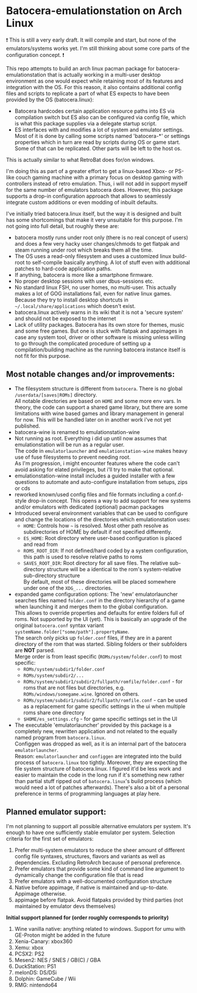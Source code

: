 # Batocera-emulationstation on Arch Linux

❗ This is still a very early draft. It will compile and start, but none of the emulators/systems works yet. I'm still thinking about some core parts of the configuration concept. ❗

This repo attempts to build an arch linux pacman package for batocera-emulationstation that is actually working in a multi-user desktop environment as one would expect while retaining most of its features and integration with the OS.
For this reason, it also contains additional config files and scripts to replicate a part of what ES expects to have been provided by the OS (batocera.linux):
* Batocera hardcodes certain application resource paths into ES via compilation switch but ES also can be configured via config file, which is what this package supplies via a delegate startup script.
* ES interfaces with and modifies a lot of system and emulator settings. Most of it is done by calling some scripts named 'batocera-*' or settings properties which in turn are read by scripts during OS or game start. Some of that can be replicated. Other parts will be left to the host os.

This is actually similar to what RetroBat does for/on windows.

I'm doing this as part of a greater effort to get a linux-based Xbox- or PS-like couch gaming machine with a primary focus on desktop gaming with controllers instead of retro emulation. Thus, i will not add in support myself for the same number of emulators batocera does. However, this package supports a drop-in configuration approach that allows to seamlessly integrate custom additions or even modding of inbuilt defaults.

I've initially tried batocera.linux itself, but the way it is designed and built has some shortcomings that make it very unsuitable for this purpose. I'm not going into full detail, but roughly these are:
* batocera mostly runs under root only (there is no real concept of users) and does a few very hacky user changes/chmods to get flatpak and steam running under root which breaks them all the time.
* The OS uses a read-only filesystem and uses a customized linux build-root to self-compile basically anything. A lot of stuff even with additional patches to hard-code application paths.
* If anything, batocera is more like a smartphone firmware. 
* No proper desktop sessions with user dbus-sessions etc.
* No standard linux FSH, no user homes, no multi-user. This actually makes a lot of GOG installations fail, even for native linux games. Because they try to install desktop shortcuts in `~/.local/share/applications` which doesn't exist.
* batocera.linux actively warns in its wiki that it is not a 'secure system' and should not be exposed to the internet
* Lack of utility packages. Batocera has its own store for themes, music and some free games. But one is stuck with flatpak and appimages in case any system tool, driver or other software is missing unless willing to go through the complicated procedure of setting up a compilation/building machine as the running batocera instance itself is not fit for this purpose.

## Most notable changes and/or improvements:
 * The filesystem structure is different from `batocera`. There is no global `/userdata/[saves|ROMs]` directory.  
   All notable directories are based on `HOME` and some more env vars. In theory, the code can support a shared game library, but there are some limitations with wine based games and library management in general for now. This will be handled later on in another work i've not yet published.
 * batocera-wine is renamed to emulationstation-wine
 * Not running as root. Everything i did up until now assumes that emulationstation will be run as a regular user.  
   The code in `emulatorlauncher` and `emulationstation-wine` makes heavy use of fuse filesystems to prevent needing root.  
   As I'm progression, i might encounter features where the code can't avoid asking for elated privileges, but i'll try to make that optional.
 * emulationstation-wine install includes a guided installer with a few questions to automate and auto-configure installation from setups, zips or cds
 * reworked known/used config files and file formats including a conf.d-style drop-in concept. This opens a way to add support for new systems and/or emulators with dedicated (optional) pacman packages
 * Introduced several environment variables that can be used to configure and change the locations of the directories which emulationstation uses:  
    - `HOME`: Controls how `~` is resolved. Most other path resolve as subdirectories of HOME by default if not specified differently.
    - `ES_HOME`: Root directory where user-based configuration is placed and read from
    - `ROMS_ROOT_DIR`: If not defined/hard coded by a system configuration, this path is used to resolve relative paths to roms
    - `SAVES_ROOT_DIR`: Root directory for all save files. The relative sub-directory structure will be a  identical to the rom's system-relative sub-directory structure  
   By default, most of these directories will be placed somewhere under one of the `XDG_...` directories.
 * expanded game configuration options: The 'new' emulatorlauncher searches files named `folder.conf` in the directory hierarchy of a game when launching it and merges them to the global configuration.  
   This allows to override properties and defaults for entire folders full of roms. Not supported by the UI (yet). This is basically an upgrade of the original `batocera.conf` syntax variant `systemName.folder["some/path"].propertyName`.  
   The search only picks up `folder.conf` files, if they are in a parent directory of the rom that was started. Sibling folders or their subfolders are **NOT** parsed.  
   Merge order is from least specific (`ROMs/system/folder.conf`) to most specific:  
    - `ROMs/system/subdir1/folder.conf`
    - `ROMs/system/subdir2/...`
    - `ROMs/system/subdir1/subdir2/fullpath/romfile/folder.conf` - for roms that are not files but directories, e.g. `ROMs/windows/somegame.wine`. Ignored on others.
    - `ROMs/system/subdir1/subdir2/fullpath/romfile.conf` - can be used as a replacement for game specific settings in the ui when multiple roms share one directory
    - `$HOME/es_settings.cfg` - for game specific settings set in the UI  
 * The executable 'emulatorlauncher' provided by this package is a completely new, rewritten application and not related to the equally named program from `batocera.linux`.  
   Configgen was dropped as well, as it is an internal part of the batocera `emulatorlauncher`.  
   Reason: `emulatorlauncher` and `configgen` are integrated into the build process of `batocera.linux` too tightly. Moreover, they are expecting the file system structure of batocera.linux. I figured it'd be less work and easier to maintain the code in the long run if it's something new rather than partial stuff ripped out of `batocera.linux`'s build process (which would need a lot of patches afterwards). There's also a bit of a personal preference in terms of programming languages at play here.

## Planned emulator support:
I'm not planning to support all possible alternative emulators per system. It's enough to have one sufficiently stable emulator per system.
Selection criteria for the first set of emulators:
1. Prefer multi-system emulators to reduce the sheer amount of different config file syntaxes, structures, flavors and variants as well as dependencies. Excluding RetroArch because of personal preference.
2. Prefer emulators that provide some kind of command line argument to dynamically change the configuration file that is read
3. Prefer emulators with a well-documented configuration structure
4. Native before appimage, if native is maintained and up-to-date. Appimage otherwise.
5. appimage before flatpak. Avoid flatpaks provided by third parties (not maintained by emulator devs themselves)

**Initial support planned for (order roughly corresponds to priority)**
1. Wine vanilla native: anything related to windows. Support for umu with GE-Proton might be added in the future
2. Xenia-Canary: xbox360
3. Xemu: xbox
4. PCSX2: PS2
5. Mesen2: NES / SNES / GB(C) / GBA
6. DuckStation: PS1
7. melonDS: DS/DSi
8. Dolphin: GameCube / Wii
9. RMG: nintendo64
